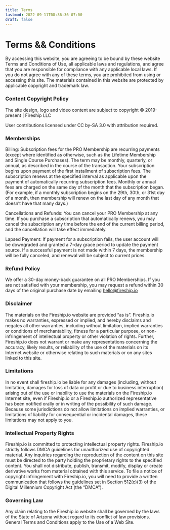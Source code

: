 ```yaml
---
title: Terms
lastmod: 2022-09-11T08:36:36-07:00
draft: false
---
```


# Terms && Conditions

By accessing this website, you are agreeing to be bound by these website Terms and Conditions of Use, all applicable laws and regulations, and agree that you are responsible for compliance with any applicable local laws. If you do not agree with any of these terms, you are prohibited from using or accessing this site. The materials contained in this website are protected by applicable copyright and trademark law.

### Content Copyright Policy

The site design, logo and video content are subject to copyright © 2019-present | Fireship LLC

User contributions licensed under CC by-SA 3.0 with attribution required.

### Memberships

Billing: Subscription fees for the PRO Membership are recurring payments (except where identified as otherwise, such as the Lifetime Membership and Single Course Purchases). The term may be monthly, quarterly, or annual, as described in the course of the transaction. Your subscription begins upon payment of the first installment of subscription fees. The subscription renews at the specified interval as applicable upon the payment of automatically recurring subscription fees. Monthly or annual fees are charged on the same day of the month that the subscription began. (For example, if a monthly subscription begins on the 29th, 30th, or 31st day of a month, then membership will renew on the last day of any month that doesn’t have that many days.)

Cancellations and Refunds: You can cancel your PRO Membership at any time. If you purchase a subscription that automatically renews, you may cancel the subscription any time before the end of the current billing period, and the cancellation will take effect immediately.

Lapsed Payment: If payment for a subscription fails, the user account will be downgraded and granted a 7-day grace period to update the payment source. If a successful payment is not made within 7 days, the membership will be fully canceled, and renewal will be subject to current prices.

### Refund Policy 

We offer a 30-day money-back guarantee on all PRO Memberships. If you are not satisfied with your membership, you may request a refund within 30 days of the original purchase date by emailing hello@fireship.io

### Disclaimer

The materials on the Fireship.io website are provided “as is”. Fireship.io makes no warranties, expressed or implied, and hereby disclaims and negates all other warranties, including without limitation, implied warranties or conditions of merchantability, fitness for a particular purpose, or non-infringement of intellectual property or other violation of rights. Further, Fireship.io does not warrant or make any representations concerning the accuracy, likely results, or reliability of the use of the materials on its Internet website or otherwise relating to such materials or on any sites linked to this site.

### Limitations

In no event shall fireship.io be liable for any damages (including, without limitation, damages for loss of data or profit or due to business interruption) arising out of the use or inability to use the materials on the Fireship.io Internet site, even if Fireship.io or a Fireship.io authorized representative has been notified orally or in writing of the possibility of such damage. Because some jurisdictions do not allow limitations on implied warranties, or limitations of liability for consequential or incidental damages, these limitations may not apply to you.

### Intellectual Property Rights

Fireship.io is committed to protecting intellectual property rights. Fireship.io strictly follows DMCA guidelines for unauthorized use of copyrighted material. Any inquiries regarding the reproduction of the content on this site must be directed to the party holding the proprietary rights to the specified content. You shall not distribute, publish, transmit, modify, display or create derivative works from material obtained with this service.
To file a notice of copyright infringement with Fireship.io, you will need to provide a written communication that follows the guidelines set in Section 512(c)(3) of the Digital Millennium Copyright Act (the “DMCA”).

### Governing Law

Any claim relating to the Fireship.io website shall be governed by the laws of the State of Arizona without regard to its conflict of law provisions. General Terms and Conditions apply to the Use of a Web Site.

